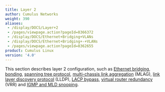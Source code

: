 ```yaml
---
title: Layer 2
author: Cumulus Networks
weight: 390
aliases:
 - /display/DOCS/Layer+2
 - /pages/viewpage.action?pageId=8366372
 - /display/DOCS/Ethernet+Bridging+VLANs
 - /display/DOCS/Ethernet+Bridging+-+VLANs
 - /pages/viewpage.action?pageId=8362655
product: Cumulus Linux
version: '4.0'
---
```


This section describes layer 2 configuration, such as [Ethernet bridging](Ethernet-Bridging-VLANs/), [bonding](Bonding-Link-Aggregation/), [spanning tree protocol](Spanning-Tree-and-Rapid-Spanning-Tree/), [multi-chassis link aggregation](Multi-Chassis-Link-Aggregation-MLAG/) (MLAG), [link layer discovery protocol](Link-Layer-Discovery-Protocol/) (LLDP), [LACP bypass](LACP-Bypass/), [virtual router redundancy](Virtual-Router-Redundancy-VRR-and-VRRP/) (VRR) and [IGMP and MLD snooping](IGMP-and-MLD-Snooping/).
